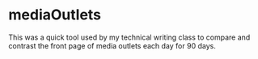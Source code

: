 # mediaOutlets
This was a quick tool used by my technical writing class to compare and contrast the front page of media outlets each day for 90 days. 
